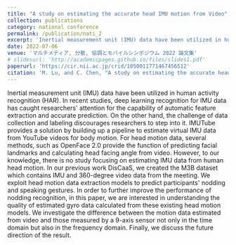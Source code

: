 ```yaml
---
title: "A study on estimating the accurate head IMU motion from Video"
collection: publications
category: national conference
permalink: /publication/nati_2
excerpt: 'Inertial measurement unit (IMU) data have been utilized in human activity recognition (HAR)...'
date: 2022-07-06
venue: 'マルチメディア, 分散, 協調とモバイルシンポジウム 2022 論文集'
# slidesurl: 'http://academicpages.github.io/files/slides1.pdf'
paperurl: 'https://cir.nii.ac.jp/crid/1050011771467456512'
citation: 'M. Lu, and C. Chen, "A study on estimating the accurate head IMU motion from Video," マルチメディア, 分散, 協調とモバイルシンポジウム 2022 論文集 2022 (2022): 918-923.'
---
```


Inertial measurement unit (IMU) data have been utilized in human activity recognition (HAR). In recent studies, deep learning recognition for IMU data has caught researchers' attention for the capability of automatic feature extraction and accurate prediction. On the other hand, the challenge of data collection and labeling discourages researchers to step into it. IMUTube provides a solution by building up a pipeline to estimate virtual IMU data from YouTube videos for body motion. For head motion data, several methods, such as OpenFace 2.0 provide the function of predicting facial landmarks and calculating head facing angle from video. However, to our knowledge, there is no study focusing on estimating IMU data from human head motion. In our previous work DisCaaS, we created the M3B dataset which contains IMU and 360-degree video data from the meeting. We exploit head motion data extraction models to predict participants' nodding and speaking gestures. In order to further improve the performance of nodding recognition, in this paper, we are interested in understanding the quality of estimated gyro data calculated from these existing head motion models. We investigate the difference between the motion data estimated from video and those measured by a 9-axis sensor not only in the time domain but also in the frequency domain. Finally, we discuss the future direction of the result.

